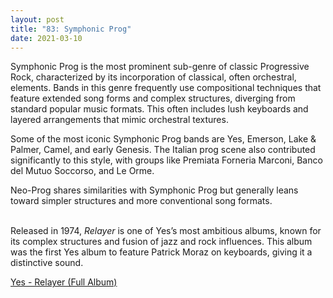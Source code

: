 ```yaml
---
layout: post
title: "83: Symphonic Prog"
date: 2021-03-10
---
```


Symphonic Prog is the most prominent sub-genre of classic Progressive Rock, characterized by its incorporation of classical, often orchestral, elements. Bands in this genre frequently use compositional techniques that feature extended song forms and complex structures, diverging from standard popular music formats. This often includes lush keyboards and layered arrangements that mimic orchestral textures.

Some of the most iconic Symphonic Prog bands are Yes, Emerson, Lake & Palmer, Camel, and early Genesis. The Italian prog scene also contributed significantly to this style, with groups like Premiata Forneria Marconi, Banco del Mutuo Soccorso, and Le Orme.

Neo-Prog shares similarities with Symphonic Prog but generally leans toward simpler structures and more conventional song formats.  
<br>

Released in 1974, *Relayer* is one of Yes’s most ambitious albums, known for its complex structures and fusion of jazz and rock influences. This album was the first Yes album to feature Patrick Moraz on keyboards, giving it a distinctive sound.

[Yes - Relayer (Full Album)](https://youtu.be/quPoq2699Xo)  